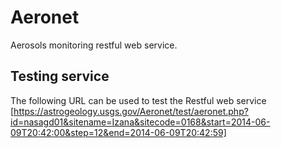 # Aeronet
Aerosols monitoring restful web service.

## Testing service
The following URL can be used to test the Restful web service
[https://astrogeology.usgs.gov/Aeronet/test/aeronet.php?id=nasagd01&sitename=Izana&sitecode=0168&start=2014-06-09T20:42:00&step=12&end=2014-06-09T20:42:59]

